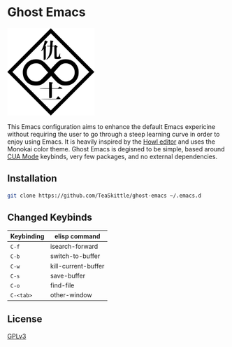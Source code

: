# Ghost Emacs

<img src="ghost/logo.png" alt="logo" width="200"/>

This Emacs configuration aims to enhance the default Emacs expericine without requiring the user to go through a steep learning curve in order to enjoy using Emacs. It is heavily inspired by the [Howl editor](https://howl.io/) and uses the Monokai color theme. Ghost Emacs is degisned to be simple, based around [CUA Mode](https://www.emacswiki.org/emacs/CuaMode) keybinds, very few packages, and no external dependencies. 

## Installation

``` sh
git clone https://github.com/TeaSkittle/ghost-emacs ~/.emacs.d
```

## Changed Keybinds


| Keybinding        | elisp command                        |  
|-------------------|--------------------------------------|
| `C-f`             | isearch-forward                      |  
| `C-b`             | switch-to-buffer                     |  
| `C-w`             | kill-current-buffer                  |  
| `C-s`             | save-buffer                          |  
| `C-o`             | find-file                            | 
| `C-<tab>`         | other-window                         |  

## License
[GPLv3](https://choosealicense.com/licenses/gpl-3.0/)
